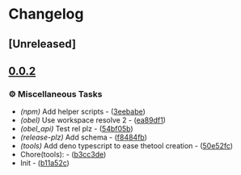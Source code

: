 # Changelog

## [Unreleased]

## [0.0.2](https://github.com/takula-tech/nita-obel/compare/obel-v0.0.1...obel-v0.0.2)

### ⚙️ Miscellaneous Tasks

- *(npm)* Add helper scripts - ([3eebabe](https://github.com/takula-tech/nita-obel/commit/3eebabeff2f09d44c44bb904163c83679f090c75))
- *(obel)* Use workspace resolve 2 - ([ea89df1](https://github.com/takula-tech/nita-obel/commit/ea89df12c858fdee535a25f950beffd7e7e895f6))
- *(obel_api)* Test rel plz - ([54bf05b](https://github.com/takula-tech/nita-obel/commit/54bf05ba802790c4e30f27a7eff67e036da1100c))
- *(release-plz)* Add schema - ([f8484fb](https://github.com/takula-tech/nita-obel/commit/f8484fbcf145825cd59c523206eda8e4230c2e1f))
- *(tools)* Add deno typescript to ease thetool creation - ([50e52fc](https://github.com/takula-tech/nita-obel/commit/50e52fc8f8c235d8204d9a4507398a1d07266a06))
- Chore(tools): - ([b3cc3de](https://github.com/takula-tech/nita-obel/commit/b3cc3de2e10f5f8537077c8b6fb116ca8880d063))
- Init - ([b11a52c](https://github.com/takula-tech/nita-obel/commit/b11a52c2f97ec8119f78d01b5eb57a4dcc529282))
